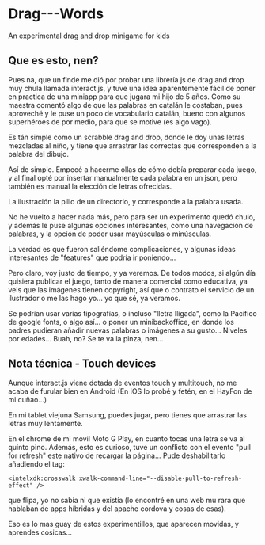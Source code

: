 # Drag---Words
An experimental drag and drop minigame for kids

## Que es esto, nen?

Pues na, que un finde me dió por probar una librería js de drag and drop muy chula llamada interact.js, y tuve una idea aparentemente fácil de poner en practica de una miniapp para que jugara mi hijo de 5 años. Como su maestra comentó algo de que las palabras en catalán le costaban, pues aproveché y le puse un poco de vocabulario catalán, bueno con algunos superhéroes de por medio, para que se motive (es algo vago).

Es tán simple como un scrabble drag and drop, donde le doy unas letras mezcladas al niño, y tiene que arrastrar las correctas que corresponden a la palabra del dibujo.

Así de simple. Empecé a hacerme ollas de cómo debía preparar cada juego, y al final opté por insertar manualmente cada palabra en un json, pero también es manual la elección de letras ofrecidas.

La ilustración la pillo de un directorio, y corresponde a la palabra usada.

No he vuelto a hacer nada más, pero para ser un experimento quedó chulo, y además le puse algunas opciones interesantes, como una navegación de palabras, y la opción de poder usar mayúsculas o minúsculas.

La verdad es que fueron saliéndome complicaciones, y algunas ideas interesantes de "features" que podría ir poniendo...

Pero claro, voy justo de tiempo, y ya veremos. De todos modos, si algún día quisiera publicar el juego, tanto de manera comercial como educativa, ya veis que las imágenes tienen copyright, así que o contrato el servicio de un ilustrador o me las hago yo... yo que sé, ya veramos.

Se podrían usar varias tipografías, o incluso "lletra lligada", como la Pacífico de google fonts, o algo así... o poner un minibackoffice, en donde los padres pudieran añadir nuevas palabras o imágenes a su gusto... Niveles por edades... Buah, no? Se te va la pinza, nen...

## Nota técnica - Touch devices

Aunque interact.js viene dotada de eventos touch y multitouch, no me acaba de furular bien en Android (En iOS lo probé y fetén, en el HayFon de mi cuñao...)

En mi tablet viejuna Samsung, puedes jugar, pero tienes que arrastrar las letras muy lentamente.

En el chrome de mi movil Moto G Play, en cuanto tocas una letra se va al quinto pino. Además, esto es curioso, tuve un conflicto con el evento "pull for refresh" este nativo de recargar la página... Pude deshabilitarlo añadiendo el tag:
```
<intelxdk:crosswalk xwalk-command-line="--disable-pull-to-refresh-effect" />
```
que flipa, yo no sabía ni que existía (lo encontré en una web mu rara que hablaban de apps híbridas y del apache cordova y cosas de esas).

Eso es lo mas guay de estos experimentillos, que aparecen movidas, y aprendes cosicas...
